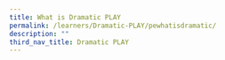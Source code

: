 ```yaml
---
title: What is Dramatic PLAY
permalink: /learners/Dramatic-PLAY/pewhatisdramatic/
description: ""
third_nav_title: Dramatic PLAY
---
```



